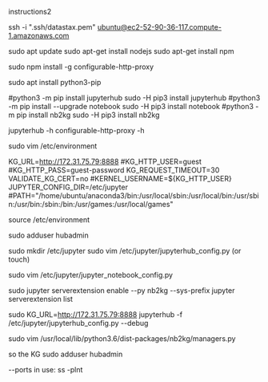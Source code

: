 instructions2

ssh -i ".ssh/datastax.pem" ubuntu@ec2-52-90-36-117.compute-1.amazonaws.com

sudo apt update
sudo apt-get install nodejs
sudo apt-get install npm

sudo npm install -g configurable-http-proxy

sudo apt install python3-pip

#python3 -m pip install jupyterhub
sudo -H pip3 install jupyterhub
#python3 -m pip install --upgrade notebook
sudo -H pip3 install notebook
#python3 -m pip install nb2kg
sudo -H pip3 install nb2kg

jupyterhub -h
configurable-http-proxy -h





sudo vim /etc/environment

KG_URL=http://172.31.75.79:8888
#KG_HTTP_USER=guest
#KG_HTTP_PASS=guest-password
KG_REQUEST_TIMEOUT=30
VALIDATE_KG_CERT=no
#KERNEL_USERNAME=${KG_HTTP_USER}
JUPYTER_CONFIG_DIR=/etc/jupyter
#PATH="/home/ubuntu/anaconda3/bin:/usr/local/sbin:/usr/local/bin:/usr/sbin:/usr/bin:/sbin:/bin:/usr/games:/usr/local/games"

source /etc/environment

sudo adduser hubadmin

sudo mkdir /etc/jupyter
sudo vim /etc/jupyter/jupyterhub_config.py (or touch)

sudo vim /etc/jupyter/jupyter_notebook_config.py

sudo jupyter serverextension enable --py nb2kg --sys-prefix
jupyter serverextension list

sudo KG_URL=http://172.31.75.79:8888 jupyterhub -f /etc/jupyter/jupyterhub_config.py --debug

sudo vim /usr/local/lib/python3.6/dist-packages/nb2kg/managers.py


so the KG
sudo adduser hubadmin


--ports in use: ss -plnt